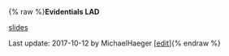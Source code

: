 {% raw %}**Evidentials LAD**

[slides](https://students.washington.edu/mhaeger/evidentiality_lad.pdf)

Last update: 2017-10-12 by MichaelHaeger [[edit](https://github.com/delph-in/docs/wiki/LadUW20171012/_edit)]{% endraw %}